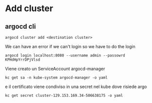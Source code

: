 Add cluster
===========

argocd cli
----------

    argocd cluster add <destination cluster>

We can have an error if we can't login so we have to do the login

    argocd login localhost:8080 --username admin --passowrd KPHdHpYrrDPjVlsd

Viene creato un ServiceAccount argocd-manager

    kc get sa -n kube-system argocd-manager -o yaml

e il certificato viene condiviso in una secret nel kube dove risiede argo

    kc get secret cluster-129.153.169.34-506638175 -o yaml